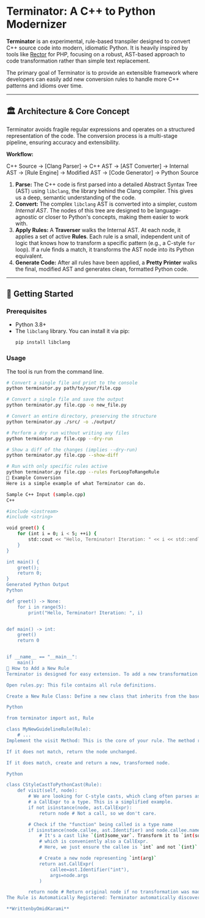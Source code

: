 # Terminator: A C++ to Python Modernizer

**Terminator** is an experimental, rule-based transpiler designed to convert C++ source code into modern, idiomatic Python. It is heavily inspired by tools like [Rector](https://getrector.com/) for PHP, focusing on a robust, AST-based approach to code transformation rather than simple text replacement.

The primary goal of Terminator is to provide an extensible framework where developers can easily add new conversion rules to handle more C++ patterns and idioms over time.

---

## 🏛️ Architecture & Core Concept

Terminator avoids fragile regular expressions and operates on a structured representation of the code. The conversion process is a multi-stage pipeline, ensuring accuracy and extensibility.

**Workflow:**

C++ Source -> [Clang Parser] -> C++ AST -> [AST Converter] -> Internal AST -> [Rule Engine] -> Modified AST -> [Code Generator] -> Python Source


1.  **Parse:** The C++ code is first parsed into a detailed Abstract Syntax Tree (AST) using `libclang`, the library behind the Clang compiler. This gives us a deep, semantic understanding of the code.
2.  **Convert:** The complex `libclang` AST is converted into a simpler, custom *Internal AST*. The nodes of this tree are designed to be language-agnostic or closer to Python's concepts, making them easier to work with.
3.  **Apply Rules:** A **Traverser** walks the Internal AST. At each node, it applies a set of active **Rules**. Each rule is a small, independent unit of logic that knows how to transform a specific pattern (e.g., a C-style `for` loop). If a rule finds a match, it transforms the AST node into its Python equivalent.
4.  **Generate Code:** After all rules have been applied, a **Pretty Printer** walks the final, modified AST and generates clean, formatted Python code.

---

## 🚀 Getting Started

### Prerequisites

-   Python 3.8+
-   The `libclang` library. You can install it via pip:
    ```bash
    pip install libclang
    ```

### Usage

The tool is run from the command line.

```bash
# Convert a single file and print to the console
python terminator.py path/to/your/file.cpp

# Convert a single file and save the output
python terminator.py file.cpp -o new_file.py

# Convert an entire directory, preserving the structure
python terminator.py ./src/ -o ./output/

# Perform a dry run without writing any files
python terminator.py file.cpp --dry-run

# Show a diff of the changes (implies --dry-run)
python terminator.py file.cpp --show-diff

# Run with only specific rules active
python terminator.py file.cpp --rules ForLoopToRangeRule
📝 Example Conversion
Here is a simple example of what Terminator can do.

Sample C++ Input (sample.cpp)
C++

#include <iostream>
#include <string>

void greet() {
    for (int i = 0; i < 5; ++i) {
        std::cout << "Hello, Terminator! Iteration: " << i << std::endl;
    }
}

int main() {
    greet();
    return 0;
}
Generated Python Output
Python

def greet() -> None:
    for i in range(5):
        print("Hello, Terminator! Iteration: ", i)


def main() -> int:
    greet()
    return 0


if __name__ == "__main__":
    main()
🔧 How to Add a New Rule
Terminator is designed for easy extension. To add a new transformation rule:

Open rules.py: This file contains all rule definitions.

Create a New Rule Class: Define a new class that inherits from the base Rule class.

Python

from terminator import ast, Rule

class MyNewGuidelineRule(Rule):
    # ...
Implement the visit Method: This is the core of your rule. The method receives an AST node. Your job is to check if this node matches the pattern you want to transform.

If it does not match, return the node unchanged.

If it does match, create and return a new, transformed node.

Python

class CStyleCastToPythonCast(Rule):
    def visit(self, node):
        # We are looking for C-style casts, which clang often parses as
        # a CallExpr to a type. This is a simplified example.
        if not isinstance(node, ast.CallExpr):
            return node # Not a call, so we don't care.

        # Check if the "function" being called is a type name
        if isinstance(node.callee, ast.Identifier) and node.callee.name == "int":
            # It's a cast like `(int)some_var`. Transform it to `int(some_var)`
            # which is conveniently also a CallExpr.
            # Here, we just ensure the callee is `int` and not `(int)`.

            # Create a new node representing `int(arg)`
            return ast.CallExpr(
                callee=ast.Identifier("int"),
                args=node.args
            )

        return node # Return original node if no transformation was made
The Rule is Automatically Registered: Terminator automatically discovers all Rule subclasses in rules.py. You can now activate it via the CLI with --rules CStyleCastToPythonCast or it will run by default if you don't specify any rules.

**WrittenbyOmidKarami**